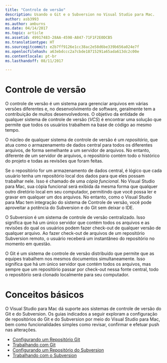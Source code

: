 ```yaml
---
title: "Controle de versão"
description: Usando o Git e o Subversion no Visual Studio para Mac.
author: asb3993
ms.author: amburns
ms.date: 04/14/2017
ms.topic: article
ms.assetid: 49917483-28AA-4598-A847-71F1F2E0DCB5
ms.translationtype: HT
ms.sourcegitcommit: e2b7ff9126e1cc38ac2e58d6be339b656a024e7f
ms.openlocfilehash: a63ebdccc2a7cbde18715291a65ada613dc2c00e
ms.contentlocale: pt-br
ms.lasthandoff: 08/11/2017

---
```


# <a name="version-control"></a>Controle de versão

O controle de versão é um sistema para gerenciar arquivos em várias versões diferentes e, no desenvolvimento de software, geralmente tem a contribuição de muitos desenvolvedores. O objetivo da entidade de qualquer sistema de controle de versão (_VCS_) é encontrar uma solução que permite que todos os usuários trabalhem na base de código ao mesmo tempo.

O núcleo de qualquer sistema de controle de versão é um _repositório_, que atua como o armazenamento de dados central para todos os diferentes arquivos, de forma semelhante a um servidor de arquivos. No entanto, diferente de um servidor de arquivos, o repositório contém todo o histórico do projeto e todas as revisões que foram feitas.

Se o repositório for um armazenamento de dados central, é lógico que cada usuário tenha um repositório local dos dados para que eles possam trabalhar nele. Isso é chamado de uma _cópia funcional_. No Visual Studio para Mac, sua cópia funcional será exibida da mesma forma que qualquer outro diretório local em seu computador, permitindo que você possa ler e gravar em qualquer um dos arquivos. No entanto, como o Visual Studio para Mac tem integração do sistema de Controle de versão, você pode aproveitar a potência do Subversion e do Git sem deixar o IDE.

O Subversion é um sistema de controle de versão centralizado. Isso significa que há um único servidor que contém todos os arquivos e as revisões do qual os usuários podem fazer check-out de qualquer versão de qualquer arquivo. Ao fazer check-out de arquivos de um repositório Subversion remoto, o usuário receberá um instantâneo do repositório no momento em questão.

O Git é um sistema de controle de versão distribuído que permite que as equipes trabalhem nos mesmos documentos simultaneamente. Isso significa que há um único servidor que contém todos os arquivos, mas sempre que um repositório passar por check-out nessa fonte central, todo o repositório será clonado localmente para seu computador.

# <a name="basic-concepts"></a>Conceitos básicos 

O Visual Studio para Mac dá suporte aos sistemas de controle de versão do Git e do Subversion. Os guias indicados a seguir exploram a configuração de repositórios do Git e do Subversion por meio do Visual Studio para Mac, bem como funcionalidades simples como revisar, confirmar e efetuar push nas alterações.

* [Configurando um Repositório Git](~/set-up-git-repository.md) 
* [Trabalhando com Git](~/working-with-git.md)
* [Configurando um Repositório do Subversion](~/set-up-subversion-repository.md)
* [Trabalhando com o Subversion](~/working-with-subversion.md)
